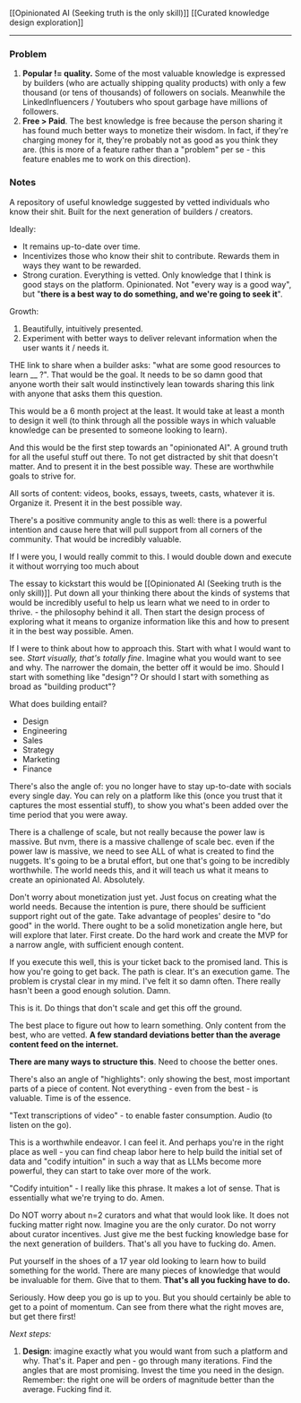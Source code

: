 
[[Opinionated AI (Seeking truth is the only skill)]]
[[Curated knowledge design exploration]]

---
### Problem
1. **Popular != quality.** Some of the most valuable knowledge is expressed by builders (who are actually shipping quality products) with only a few thousand (or tens of thousands) of followers on socials. Meanwhile the LinkedInfluencers / Youtubers who spout garbage have millions of followers.
2. **Free > Paid**. The best knowledge is free because the person sharing it has found much better ways to monetize their wisdom. In fact, if they're charging money for it, they're probably not as good as you think they are. (this is more of a feature rather than a "problem" per se - this feature enables me to work on this direction).

### Notes
A repository of useful knowledge suggested by vetted individuals who know their shit. Built for the next generation of builders / creators.

Ideally:
- It remains up-to-date over time.
- Incentivizes those who know their shit to contribute. Rewards them in ways they want to be rewarded.
- Strong curation. Everything is vetted. Only knowledge that I think is good stays on the platform. Opinionated. Not "every way is a good way", but "**there is a best way to do something, and we're going to seek it**".

Growth:
1. Beautifully, intuitively presented.
2. Experiment with better ways to deliver relevant information when the user wants it / needs it.

THE link to share when a builder asks: "what are some good resources to learn __ ?".
That would be the goal. It needs to be so damn good that anyone worth their salt would instinctively lean towards sharing this link with anyone that asks them this question.

This would be a 6 month project at the least. It would take at least a month to design it well (to think through all the possible ways in which valuable knowledge can be presented to someone looking to learn).

And this would be the first step towards an "opinionated AI". A ground truth for all the useful stuff out there. To not get distracted by shit that doesn't matter. And to present it in the best possible way. These are worthwhile goals to strive for.

All sorts of content: videos, books, essays, tweets, casts, whatever it is. Organize it. Present it in the best possible way.

There's a positive community angle to this as well: there is a powerful intention and cause here that will pull support from all corners of the community. That would be incredibly valuable.

If I were you, I would really commit to this. I would double down and execute it without worrying too much about 

The essay to kickstart this would be [[Opinionated AI (Seeking truth is the only skill)]]. Put down all your thinking there about the kinds of systems that would be incredibly useful to help us learn what we need to in order to thrive. - the philosophy behind it all. Then start the design process of exploring what it means to organize information like this and how to present it in the best way possible. Amen.

If I were to think about how to approach this. Start with what I would want to see. *Start visually, that's totally fine*. Imagine what you would want to see and why. The narrower the domain, the better off it would be imo. Should I start with something like "design"? Or should I start with something as broad as "building product"?

What does building entail?
- Design
- Engineering
- Sales
- Strategy
- Marketing
- Finance

There's also the angle of: you no longer have to stay up-to-date with socials every single day. You can rely on a platform like this (once you trust that it captures the most essential stuff), to show you what's been added over the time period that you were away.

There is a challenge of scale, but not really because the power law is massive. But nvm, there is a massive challenge of scale bec. even if the power law is massive, we need to see ALL of what is created to find the nuggets. It's going to be a brutal effort, but one that's going to be incredibly worthwhile. The world needs this, and it will teach us what it means to create an opinionated AI. Absolutely.

Don't worry about monetization just yet. Just focus on creating what the world needs. Because the intention is pure, there should be sufficient support right out of the gate. Take advantage of peoples' desire to "do good" in the world. There ought to be a solid monetization angle here, but will explore that later. First create. Do the hard work and create the MVP for a narrow angle, with sufficient enough content.

If you execute this well, this is your ticket back to the promised land. This is how you're going to get back. The path is clear. It's an execution game. The problem is crystal clear in my mind. I've felt it so damn often. There really hasn't been a good enough solution. Damn.

This is it. Do things that don't scale and get this off the ground.

The best place to figure out how to learn something. Only content from the best, who are vetted. **A few standard deviations better than the average content feed on the internet.**

**There are many ways to structure this**. Need to choose the better ones.

There's also an angle of "highlights": only showing the best, most important parts of a piece of content. Not everything - even from the best - is valuable. Time is of the essence.

"Text transcriptions of video" - to enable faster consumption. Audio (to listen on the go).

This is a worthwhile endeavor. I can feel it. And perhaps you're in the right place as well - you can find cheap labor here to help build the initial set of data and "codify intuition" in such a way that as LLMs become more powerful, they can start to take over more of the work.

"Codify intuition" - I really like this phrase. It makes a lot of sense. That is essentially what we're trying to do. Amen.

Do NOT worry about n=2 curators and what that would look like. It does not fucking matter right now. Imagine you are the only curator. Do not worry about curator incentives. Just give me the best fucking knowledge base for the next generation of builders. That's all you have to fucking do. Amen.

Put yourself in the shoes of a 17 year old looking to learn how to build something for the world. There are many pieces of knowledge that would be invaluable for them. Give that to them. **That's all you fucking have to do.**

Seriously. How deep you go is up to you. But you should certainly be able to get to a point of momentum. Can see from there what the right moves are, but get there first!

*Next steps:*
1. **Design**: imagine exactly what you would want from such a platform and why. That's it. Paper and pen - go through many iterations. Find the angles that are most promising. Invest the time you need in the design. Remember: the right one will be orders of magnitude better than the average. Fucking find it.



